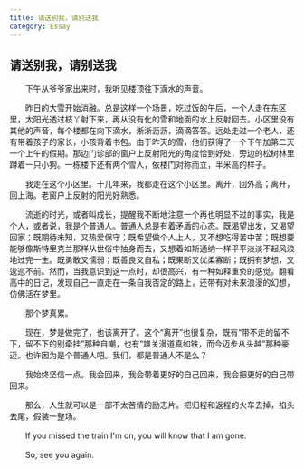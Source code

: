 ```yaml
---
title: 请送别我，请别送我
category: Essay
---
```


## 请送别我，请别送我

　　下午从爷爷家出来时，我听见楼顶往下滴水的声音。

　　昨日的大雪开始消融。总是这样一个场景，吃过饭的午后，一个人走在东区里，太阳光透过枝丫射下来，再从没有化的雪和地面的水上反射回去。小区里没有其他的声音，每个楼都在向下滴水，淅淅沥沥，滴滴答答。远处走过一个老人，还有带着孩子的家长，小孩背着书包。由于昨天的雪，他们获得了一个下午加第二天一个上午的假期。那边门诊部的窗户上反射阳光的角度恰到好处，旁边的松树林里蹲着一只小狗。一栋楼下还有两个雪人，依楼门对称而立，半米高的样子。

　　我走在这个小区里。十几年来，我都走在这个小区里。离开，回外高；离开，回上海。老窗户上反射的阳光好熟悉。

　　流逝的时光，或者叫成长，提醒我不断地注意一个再也明显不过的事实，我是个人，或者说，我是个普通人。普通人总是有着矛盾的心态。既渴望出发，又渴望回家；既期待未知，又热爱保守；既希望做个人上人，又不想吃得苦中苦；既想要能够像斯特里克兰那样从世俗中抽身而去，又想着如斯通纳一样平平淡淡不起风浪地过完一生。既勇敢又懦弱；既善良又自私；既果断又优柔寡断；既拥有梦想，又逡巡不前。然而，当我意识到这一点时，却很高兴，有一种如释重负的感觉。翻看高中的日记，发现自己一直走在一条自我否定的路上，还带有对未来浪漫的幻想，仿佛活在梦里。

　　那个梦真累。

　　现在，梦是做完了，也该离开了。这个“离开”也很复杂，既有“带不走的留不下，留不下的别牵挂”那种自嘲，也有“雄关漫道真如铁，而今迈步从头越”那种豪迈。也许因为是个普通人吧。我们，都是普通人不是么？

　　我始终坚信一点。我会回来，我会带着更好的自己回来，我会把更好的自己带回来。

　　那么，人生就可以是一部不太苦情的励志片。把归程和返程的火车去掉，掐头去尾，假装一整场。

　　If you missed the train I'm on, you will know that I am gone.

　　So, see you again.
